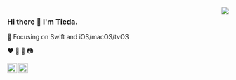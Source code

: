 
<img align="right" src="https://github-readme-stats.vercel.app/api?username=weitieda&show_icons=true&icon_color=CE1D2D&text_color=718096&bg_color=ffffff&hide_title=true" />

### Hi there 👋 I'm Tieda. 

🎯 Focusing on Swift and iOS/macOS/tvOS

♥️ 🎹 🎸 📷
<!-- <br /> -->

[<img align="left" alt="LinkedIn" width="22px" src="https://cdn.jsdelivr.net/npm/simple-icons@v3/icons/linkedin.svg" />][linkedin] 

[<img align="left" alt="Instagram" width="22px" src="https://cdn.jsdelivr.net/npm/simple-icons@v3/icons/instagram.svg" />][instagram]

[instagram]: https://instagram.com/twei3
[linkedin]: https://linkedin.com/in/tieda
